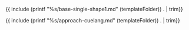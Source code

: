{{ include (printf "%s/base-single-shape1.md" (templateFolder)) . | trim}}

{{ include (printf "%s/approach-cuelang.md" (templateFolder)) . | trim}}

